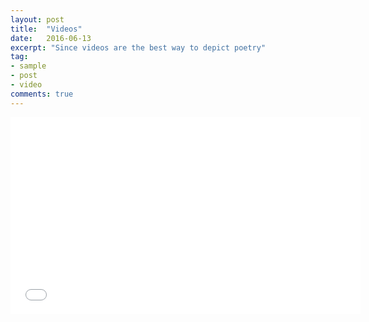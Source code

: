 ```yaml
---
layout: post
title:  "Videos"
date:   2016-06-13
excerpt: "Since videos are the best way to depict poetry"
tag:
- sample
- post
- video
comments: true
---
```

<iframe width="560" height="315" src="www.youtu.be/hMR0WZo8PTk" frameborder="0"> </iframe>


